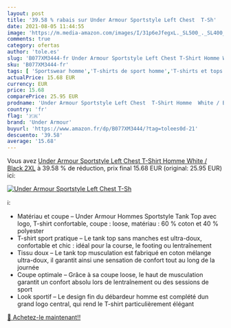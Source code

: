 ```yaml
---
layout: post
title: '39.58 % rabais sur Under Armour Sportstyle Left Chest  T-Sh'
date: 2021-08-05 11:44:55
image: 'https://m.media-amazon.com/images/I/31p6eJfegxL._SL500_._SL400_.jpg'
comments: true
category: ofertas
author: 'tole.es'
slug: 'B077XM3444-fr Under Armour Sportstyle Left Chest T-Shirt Homme White /...'
sku: 'B077XM3444-fr'
tags: [ 'Sportswear homme','T-shirts de sport homme','T-shirts et tops de sport homme','Vêtements','Vêtements homme','under armour', ]
actualPrice: 15.68 EUR
currency: EUR
price: 15.68
comparePrice: 25.95 EUR
prodname: 'Under Armour Sportstyle Left Chest  T-Shirt Homme  White / Black   2XL'
country: 'fr'
flag: '🇫🇷'
brand: 'Under Armour'
buyurl: 'https://www.amazon.fr/dp/B077XM3444/?tag=tolees0d-21'
descuento: '39.58'
average: '15.68'
---
```


Vous avez [Under Armour Sportstyle Left Chest  T-Shirt Homme  White / Black   2XL](https://www.amazon.fr/dp/B077XM3444/?tag=tolees0d-21)  à  39.58 % de réduction, prix final  15.68 EUR (original: 25.95 EUR) ici:

[![Under Armour Sportstyle Left Chest  T-Sh](https://m.media-amazon.com/images/I/31p6eJfegxL._SL500_._SL400_.jpg)](https://www.amazon.fr/dp/B077XM3444/?tag=tolees0d-21)

ℹ️:

- Matériau et coupe – Under Armour Hommes Sportstyle Tank Top avec logo, T-shirt confortable, coupe : loose, matériau : 60 % coton et 40 % polyester
- T-shirt sport pratique – Le tank top sans manches est ultra-doux, confortable et chic : idéal pour la course, le footing ou lentraînement
- Tissu doux – Le tank top musculation est fabriqué en coton mélange ultra-doux, il garantit ainsi une sensation de confort tout au long de la journée
- Coupe optimale – Grâce à sa coupe loose, le haut de musculation garantit un confort absolu lors de lentraînement ou des sessions de sport
- Look sportif – Le design fin du débardeur homme est complété dun grand logo central, qui rend le T-shirt particulièrement élégant

[🛒 Achetez-le maintenant!!](https://www.amazon.fr/dp/B077XM3444/?tag=tolees0d-21)

